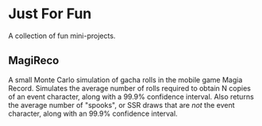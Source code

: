 # Just For Fun
A collection of fun mini-projects.

## MagiReco
A small Monte Carlo simulation of gacha rolls in the mobile game Magia Record. Simulates the average number of rolls required to obtain N copies of an event character, along with a 99.9% confidence interval. Also returns the average number of "spooks", or SSR draws that are _not_ the event character, along with an 99.9% confidence interval.
